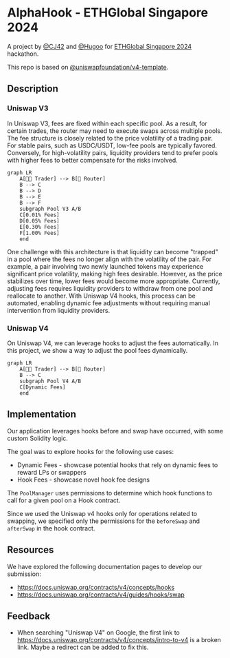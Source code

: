 # AlphaHook - ETHGlobal Singapore 2024

A project by [@CJ42](https://github.com/CJ42) and [@Hugoo](https://github.com/Hugoo) for [ETHGlobal Singapore 2024](https://ethglobal.com/events/singapore2024) hackathon.

This repo is based on [@uniswapfoundation/v4-template](https://github.com/uniswapfoundation/v4-template).

## Description

### Uniswap V3

In Uniswap V3, fees are fixed within each specific pool. As a result, for certain trades, the router may need to execute swaps across multiple pools. The fee structure is closely related to the price volatility of a trading pair. For stable pairs, such as USDC/USDT, low-fee pools are typically favored. Conversely, for high-volatility pairs, liquidity providers tend to prefer pools with higher fees to better compensate for the risks involved.

```mermaid
graph LR
    A[🧑‍💻 Trader] --> B[🔀 Router]
    B --> C
    B --> D
    B --> E
    B --> F
    subgraph Pool V3 A/B
    C[0.01% Fees]
    D[0.05% Fees]
    E[0.30% Fees]
    F[1.00% Fees]
    end
```

One challenge with this architecture is that liquidity can become "trapped" in a pool where the fees no longer align with the volatility of the pair. For example, a pair involving two newly launched tokens may experience significant price volatility, making high fees desirable. However, as the price stabilizes over time, lower fees would become more appropriate. Currently, adjusting fees requires liquidity providers to withdraw from one pool and reallocate to another. With Uniswap V4 hooks, this process can be automated, enabling dynamic fee adjustments without requiring manual intervention from liquidity providers.

### Uniswap V4

On Uniswap V4, we can leverage hooks to adjust the fees automatically. In this project, we show a way to adjust the pool fees dynamically.

```mermaid
graph LR
    A[🧑‍💻 Trader] --> B[🔀 Router]
    B --> C
    subgraph Pool V4 A/B
    C[Dynamic Fees]
    end
```

## Implementation

Our application leverages hooks before and swap have occurred, with some custom Solidity logic.

The goal was to explore hooks for the following use cases:

- Dynamic Fees - showcase potential hooks that rely on dynamic fees to reward LPs or swappers
- Hook Fees - showcase novel hook fee designs

The `PoolManager` uses permissions to determine which hook functions to call for a given pool on a Hook contract.

Since we used the Uniswap v4 hooks only for operations related to swapping, we specified only the permissions for the `beforeSwap` and `afterSwap` in the hook contract.

## Resources

We have explored the following documentation pages to develop our submission:

- https://docs.uniswap.org/contracts/v4/concepts/hooks
- https://docs.uniswap.org/contracts/v4/guides/hooks/swap

## Feedback

- When searching "Uniswap V4" on Google, the first link to <https://docs.uniswap.org/contracts/v4/concepts/intro-to-v4> is a broken link. Maybe a redirect can be added to fix this.
